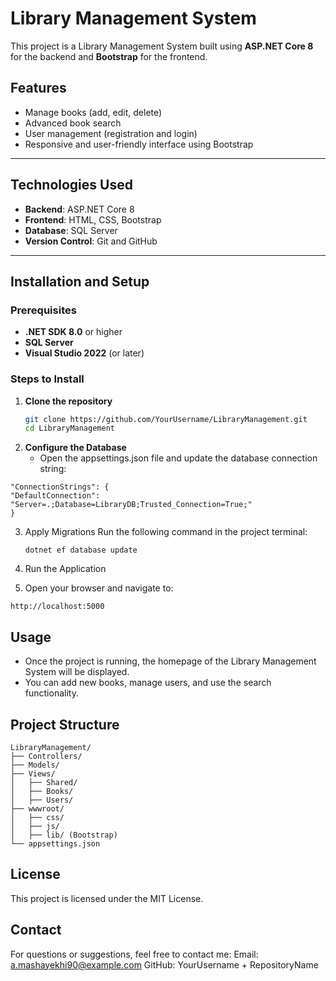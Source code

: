 # Library Management System

This project is a Library Management System built using **ASP.NET Core 8** for the backend and **Bootstrap** for the frontend.

## Features
- Manage books (add, edit, delete)
- Advanced book search
- User management (registration and login)
- Responsive and user-friendly interface using Bootstrap

---

## Technologies Used
- **Backend**: ASP.NET Core 8
- **Frontend**: HTML, CSS, Bootstrap
- **Database**: SQL Server
- **Version Control**: Git and GitHub

---

## Installation and Setup

### Prerequisites
- **.NET SDK 8.0** or higher
- **SQL Server**
- **Visual Studio 2022** (or later)

### Steps to Install
1. **Clone the repository**
   ```bash
   git clone https://github.com/YourUsername/LibraryManagement.git
   cd LibraryManagement

2. **Configure the Database**
     - Open the appsettings.json file and update the database connection string:
  ```
  "ConnectionStrings": {
  "DefaultConnection": "Server=.;Database=LibraryDB;Trusted_Connection=True;"
}
```
3. Apply Migrations Run the following command in the project terminal:
   ```
   dotnet ef database update
   
4. Run the Application

5. Open your browser and navigate to:
```
http://localhost:5000
```

## Usage
 - Once the project is running, the homepage of the Library Management System will be displayed.
 - You can add new books, manage users, and use the search functionality.

## Project Structure
```
LibraryManagement/
├── Controllers/
├── Models/
├── Views/
│   ├── Shared/
│   ├── Books/
│   ├── Users/
├── wwwroot/
│   ├── css/
│   ├── js/
│   ├── lib/ (Bootstrap)
└── appsettings.json
```

## License
This project is licensed under the MIT License.

## Contact
For questions or suggestions, feel free to contact me:
Email: a.mashayekhi90@example.com
GitHub: YourUsername + RepositoryName
